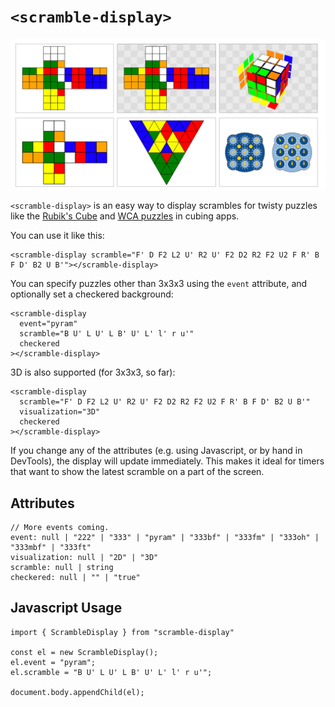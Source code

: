 # `<scramble-display>`

<img alt="Scramble demo" src="./screenshot.png" width="768">

`<scramble-display>` is an easy way to display scrambles for twisty puzzles like the [Rubik's Cube](https://en.wikipedia.org/wiki/Rubik%27s_Cube) and [WCA puzzles](https://www.worldcubeassociation.org/) in cubing apps.

You can use it like this:

    <scramble-display scramble="F' D F2 L2 U' R2 U' F2 D2 R2 F2 U2 F R' B F D' B2 U B'"></scramble-display>

You can specify puzzles other than 3x3x3 using the `event` attribute, and optionally set a checkered background:

    <scramble-display 
      event="pyram"
      scramble="B U' L U' L B' U' L' l' r u'"
      checkered
    ></scramble-display>

3D is also supported (for 3x3x3, so far):

    <scramble-display
      scramble="F' D F2 L2 U' R2 U' F2 D2 R2 F2 U2 F R' B F D' B2 U B'"
      visualization="3D"
      checkered
    ></scramble-display>

If you change any of the attributes (e.g. using Javascript, or by hand in DevTools), the display will update immediately. This makes it ideal for timers that want to show the latest scramble on a part of the screen.

## Attributes

    // More events coming.
    event: null | "222" | "333" | "pyram" | "333bf" | "333fm" | "333oh" | "333mbf" | "333ft"
    visualization: null | "2D" | "3D"
    scramble: null | string
    checkered: null | "" | "true"

## Javascript Usage

    import { ScrambleDisplay } from "scramble-display"

    const el = new ScrambleDisplay();
    el.event = "pyram";
    el.scramble = "B U' L U' L B' U' L' l' r u'";

    document.body.appendChild(el);

